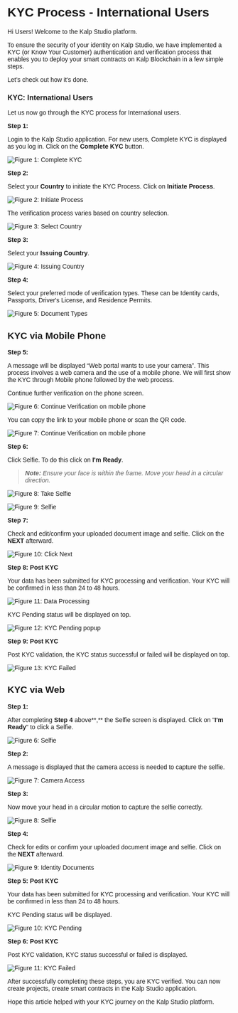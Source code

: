 <style> body {  font-family: "Source Sans 3", sans-serif!important; }</style>
<link href="https://fonts.googleapis.com/css2?family=Source+Sans+3:ital,wght@0,200..900;1,200..900&display=swap" rel="stylesheet">    <link rel="stylesheet" href="https://fonts.googleapis.com/icon?family=Material+Icons">


# KYC Process - International Users

Hi Users! Welcome to the Kalp Studio platform.

To ensure the security of your identity on Kalp Studio, we have implemented a KYC (or Know Your Customer) authentication and verification process that enables you to deploy your smart contracts on Kalp Blockchain in a few simple steps. 

Let’s check out how it's done. 

### KYC: International Users 

Let us now go through the KYC process for International users.

**Step 1:**

Login to the Kalp Studio application. For new users, Complete KYC is displayed as you log in. Click on the **Complete KYC** button.
  

![Figure 1: Complete KYC](https://docs.kalp.studio/~gitbook/image?url=https:%2F%2Fs3-ap-south-1.amazonaws.com%2Find-cdn.freshdesk.com%2Fdata%2Fhelpdesk%2Fattachments%2Fproduction%2F1060006994858%2Foriginal%2FdCdHAH_OGGB5jCIfeD_Y6w71eQGxBSInIg.png%3F1708436479&width=768&dpr=4&quality=100&sign=565931bbfecd5d7a88de6f6a93edc7ba143d4222234bf1a6bde1c5dc79eb4a10) 

**Step 2:**

Select your **Country** to initiate the KYC Process. Click on **Initiate Process**.

![Figure 2: Initiate Process](https://docs.kalp.studio/~gitbook/image?url=https:%2F%2Fs3-ap-south-1.amazonaws.com%2Find-cdn.freshdesk.com%2Fdata%2Fhelpdesk%2Fattachments%2Fproduction%2F1060006994925%2Foriginal%2FGu3eKWNtfkfKBHRXHMCXL7IYhxObQ9W7Ig.png%3F1708436556&width=768&dpr=4&quality=100&sign=b05ced57011bb203cccd902d6abd129b1da4c20cb372fe378efe386ca2174e68)

  
The verification process varies based on country selection. 

![Figure 3: Select Country](https://docs.kalp.studio/~gitbook/image?url=https:%2F%2Fs3-ap-south-1.amazonaws.com%2Find-cdn.freshdesk.com%2Fdata%2Fhelpdesk%2Fattachments%2Fproduction%2F1060006995006%2Foriginal%2FyoRI_pQedtJjJlus6QDXDB1F3SuYqr-7Lg.png%3F1708436618&width=768&dpr=4&quality=100&sign=a9751058d5f5ed9326585e9e9d10e55f13479d062de26f945fc2837c8a09281c)

**Step 3:**

Select your **Issuing Country**.

![Figure 4: Issuing Country](https://docs.kalp.studio/~gitbook/image?url=https:%2F%2Fs3-ap-south-1.amazonaws.com%2Find-cdn.freshdesk.com%2Fdata%2Fhelpdesk%2Fattachments%2Fproduction%2F1060006995063%2Foriginal%2FFwV5n3xpbEHjtmEqyHHrn7T37npqSNAvGw.png%3F1708436671&width=768&dpr=4&quality=100&sign=69f9a53b93810627697cfaa4cb7da60320b88d616a43198ca64012298fdfde7e)


**Step 4:**

Select your preferred mode of verification types. These can be Identity cards, Passports, Driver's License, and Residence Permits.

![Figure 5: Document Types](https://docs.kalp.studio/~gitbook/image?url=https:%2F%2Fs3-ap-south-1.amazonaws.com%2Find-cdn.freshdesk.com%2Fdata%2Fhelpdesk%2Fattachments%2Fproduction%2F1060006995091%2Foriginal%2Fzmbgu_Ps6uu2UamVf8L-8RaylwB0NpKabw.png%3F1708436731&width=768&dpr=4&quality=100&sign=326d3db7534b92a07de22f43c853753846567fe997127524d3a58cbeee18f076)

  
## KYC via Mobile Phone

**Step 5:**

A message will be displayed “Web portal wants to use your camera”. This process involves a web camera and the use of a mobile phone. We will first show the KYC through Mobile phone followed by the web process.
  

Continue further verification on the phone screen.

![Figure 6: Continue Verification on mobile phone](https://docs.kalp.studio/~gitbook/image?url=https:%2F%2Fs3-ap-south-1.amazonaws.com%2Find-cdn.freshdesk.com%2Fdata%2Fhelpdesk%2Fattachments%2Fproduction%2F1060006995127%2Foriginal%2F5oNvLQZyD4dL9_9hNhdGufOAWFy9KgcJmQ.png%3F1708436783&width=768&dpr=4&quality=100&sign=6c2689eb99bc6ea21e20ad4a3b52b4073850b68b3526b2862430e31337f4301d)
  

You can copy the link to your mobile phone or scan the QR code. 

![Figure 7: Continue Verification on mobile phone](https://docs.kalp.studio/~gitbook/image?url=https:%2F%2Fs3-ap-south-1.amazonaws.com%2Find-cdn.freshdesk.com%2Fdata%2Fhelpdesk%2Fattachments%2Fproduction%2F1060006789061%2Foriginal%2FE3odekBbg9N1lfEJxNe9-8YsE3fLBcl4dg.png%3F1707904364&width=768&dpr=4&quality=100&sign=1765eb1ba4590e5d71a82c3985ebefe6ce60a01c3cf2d5071b3f5cfeb0e31bb2)

**Step 6:**

Click Selfie. To do this click on **I'm Ready**.

>  _**Note:**_  _Ensure your face is within the frame. Move your head in a circular direction._

![Figure 8: Take Selfie](https://docs.kalp.studio/~gitbook/image?url=https:%2F%2Fs3-ap-south-1.amazonaws.com%2Find-cdn.freshdesk.com%2Fdata%2Fhelpdesk%2Fattachments%2Fproduction%2F1060006776640%2Foriginal%2FSXyD6m2mUCaKNX4IWXXvXmX79L-9cc6_VA.png%3F1707889130&width=768&dpr=4&quality=100&sign=d21e1c4a0940af4d19978d4c4da402a936571f25b0db40e670a6dd361bda1d94)

  



  

![Figure 9: Selfie](https://docs.kalp.studio/~gitbook/image?url=https:%2F%2Fs3-ap-south-1.amazonaws.com%2Find-cdn.freshdesk.com%2Fdata%2Fhelpdesk%2Fattachments%2Fproduction%2F1060006776743%2Foriginal%2FAFXdppxc_p58lWE5h2V4MxdW5HyEfTY5Tw.png%3F1707889272&width=768&dpr=4&quality=100&sign=c7cb8941c4546c6b4d55909142656cf212b89fd694d750252235d2814936f6e8)

  



  

**Step 7:**

  

Check and edit/confirm your uploaded document image and selfie. Click on the **NEXT** afterward.

  

![Figure 10: Click Next](https://docs.kalp.studio/~gitbook/image?url=https:%2F%2Fs3-ap-south-1.amazonaws.com%2Find-cdn.freshdesk.com%2Fdata%2Fhelpdesk%2Fattachments%2Fproduction%2F1060006776794%2Foriginal%2FjyL4UEzt1L-p3e5I6du1JPmQpUbFyGv2_w.png%3F1707889379&width=768&dpr=4&quality=100&sign=5a90cb911c4edcc5ab0b13580dcab587b666e5231b10544507641b2e15cc5155)

  



  

**Step 8: Post KYC**

  

Your data has been submitted for KYC processing and verification. Your KYC will be confirmed in less than 24 to 48 hours.

  

![Figure 11: Data Processing](https://docs.kalp.studio/~gitbook/image?url=https:%2F%2Fs3-ap-south-1.amazonaws.com%2Find-cdn.freshdesk.com%2Fdata%2Fhelpdesk%2Fattachments%2Fproduction%2F1060006776864%2Foriginal%2FYv9oxDxxIdyLYMtYOiLlT-wg7W5VCK-Vgw.png%3F1707889476&width=768&dpr=4&quality=100&sign=bbcbfb19badd5d8c2fdee7c98ce00457f2d4ec6facd3fd8a90146c340f9e40d0)

  



  

KYC Pending status will be displayed on top.

  

![Figure 12: KYC Pending popup](https://docs.kalp.studio/~gitbook/image?url=https:%2F%2Fs3-ap-south-1.amazonaws.com%2Find-cdn.freshdesk.com%2Fdata%2Fhelpdesk%2Fattachments%2Fproduction%2F1060006995157%2Foriginal%2FF_B5PJZktHHOeSlUtVKrI9tTNAhhtS-LUg.png%3F1708436848&width=768&dpr=4&quality=100&sign=0e08c6524b74e2a05ecd40e927895c6bb604d1315c82080fc733ba7670d532e8)

  



  

**Step 9: Post KYC**

  

Post KYC validation, the KYC status successful or failed will be displayed on top.

  

![Figure 13: KYC Failed](https://docs.kalp.studio/~gitbook/image?url=https:%2F%2Fs3-ap-south-1.amazonaws.com%2Find-cdn.freshdesk.com%2Fdata%2Fhelpdesk%2Fattachments%2Fproduction%2F1060006995186%2Foriginal%2FxGcs3z0D4nWWuxqsFkKtncrv1Uy3eSnbYQ.png%3F1708436900&width=768&dpr=4&quality=100&sign=3d6a4cbc69da3a0949cd77485da1068a02368555234a51f8aa9bfd9b3fe3a486)

  



  

## KYC via Web

  

**Step 1:**

  

After completing **Step 4** above**,** the Selfie screen is displayed. Click on "**I'm Ready**" to click a Selfie.

  

![Figure 6: Selfie](https://docs.kalp.studio/~gitbook/image?url=https:%2F%2Fs3-ap-south-1.amazonaws.com%2Find-cdn.freshdesk.com%2Fdata%2Fhelpdesk%2Fattachments%2Fproduction%2F1060006995295%2Foriginal%2FWFJ20wiNUbfVmlKOHxFVP3PbdaQl1DaV3w.png%3F1708437017&width=768&dpr=4&quality=100&sign=e4ff43dd4680e92b742f3a2d83ec88a5b3b416f411fc1dff255a0f10c4bdbf10)

  



  

**Step 2:**

  

A message is displayed that the camera access is needed to capture the selfie.

  

![Figure 7: Camera Access](https://docs.kalp.studio/~gitbook/image?url=https:%2F%2Fs3-ap-south-1.amazonaws.com%2Find-cdn.freshdesk.com%2Fdata%2Fhelpdesk%2Fattachments%2Fproduction%2F1060006995336%2Foriginal%2FsNV4rZ0mKvCrxREjxw3o0mdqPGtrD-6WZA.png%3F1708437084&width=768&dpr=4&quality=100&sign=59dcbb2d637cb751fa7a906dd14ce621c18c5db9972b99e3d61255eea99b0265)

  



  

**Step 3:**

  

Now move your head in a circular motion to capture the selfie correctly.

  

![Figure 8: Selfie](https://docs.kalp.studio/~gitbook/image?url=https:%2F%2Fs3-ap-south-1.amazonaws.com%2Find-cdn.freshdesk.com%2Fdata%2Fhelpdesk%2Fattachments%2Fproduction%2F1060006995371%2Foriginal%2FHidGN2vEnuoa7nlJ5nyTL3dhiVZTenvRMA.png%3F1708437150&width=768&dpr=4&quality=100&sign=369365cdc4092e2a7b030882937971db5259cf6b2b1f7894758a0de6cbf43cc0)

  



  

**Step 4:**

  

Check for edits or confirm your uploaded document image and selfie. Click on the **NEXT** afterward.

  

![Figure 9: Identity Documents](https://docs.kalp.studio/~gitbook/image?url=https:%2F%2Fs3-ap-south-1.amazonaws.com%2Find-cdn.freshdesk.com%2Fdata%2Fhelpdesk%2Fattachments%2Fproduction%2F1060006995399%2Foriginal%2F1yJrzsyeQR2dvVWvVnUmq3yoMjrVDAHy9A.png%3F1708437202&width=768&dpr=4&quality=100&sign=d12c8467136d9b13241608b56ddf77d0d7f8339d4b7d36cfd7ca49e4e4e1ecbd)

  



  

**Step 5: Post KYC**

  

Your data has been submitted for KYC processing and verification. Your KYC will be confirmed in less than 24 to 48 hours.

  

KYC Pending status will be displayed.

  

![Figure 10: KYC Pending](https://docs.kalp.studio/~gitbook/image?url=https:%2F%2Fs3-ap-south-1.amazonaws.com%2Find-cdn.freshdesk.com%2Fdata%2Fhelpdesk%2Fattachments%2Fproduction%2F1060006995432%2Foriginal%2FWT65U8_QnCQeVne330Vuh0aQqM_eZnlgbw.png%3F1708437249&width=768&dpr=4&quality=100&sign=5359a2a55e5162f9decd655c9ca874cc6f435237accd4fa8e90ee83c6b8d9736)

  



  

**Step 6: Post KYC**

  

Post KYC validation, KYC status successful or failed is displayed.

  

![Figure 11: KYC Failed](https://docs.kalp.studio/~gitbook/image?url=https:%2F%2Fs3-ap-south-1.amazonaws.com%2Find-cdn.freshdesk.com%2Fdata%2Fhelpdesk%2Fattachments%2Fproduction%2F1060006995464%2Foriginal%2F0Ldat_TWq0EeZRuv6pfD4nzxK_6ogrmvyQ.png%3F1708437299&width=768&dpr=4&quality=100&sign=e78dde21bcd8db11d5b499cabfed1675ba14704d005269e44e7642d2393a9c42)

  



  

After successfully completing these steps, you are KYC verified. You can now create projects, create smart contracts in the Kalp Studio application.

  

Hope this article helped with your KYC journey on the Kalp Studio platform.